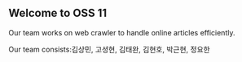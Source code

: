 ## Welcome to OSS 11

Our team works on web crawler to handle online articles efficiently.

Our team consists:김상민, 고셩현, 김태완, 김현호, 박근현, 정요한

